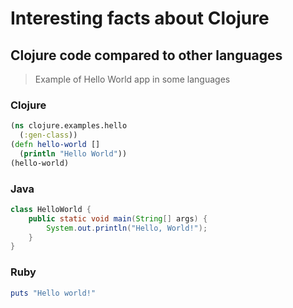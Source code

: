 # Interesting facts about Clojure

## Clojure code compared to other languages

> Example of Hello World app in some languages

### Clojure

```clojure
(ns clojure.examples.hello
  (:gen-class))
(defn hello-world []
  (println "Hello World"))
(hello-world)
```

### Java

```java
class HelloWorld {
    public static void main(String[] args) {
        System.out.println("Hello, World!");
    }
}
```

### Ruby

```Ruby
puts "Hello world!"
```
